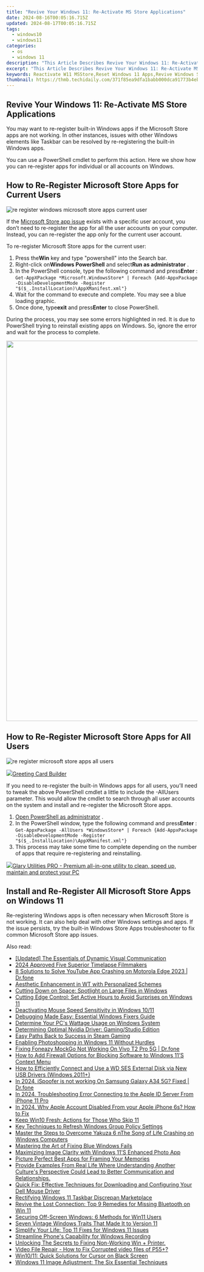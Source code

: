 ```yaml
---
title: "Revive Your Windows 11: Re-Activate MS Store Applications"
date: 2024-08-16T00:05:16.715Z
updated: 2024-08-17T00:05:16.715Z
tags:
  - windows10
  - windows11
categories:
  - os
  - windows 11
description: "This Article Describes Revive Your Windows 11: Re-Activate MS Store Applications"
excerpt: "This Article Describes Revive Your Windows 11: Re-Activate MS Store Applications"
keywords: Reactivate W11 MSStore,Reset Windows 11 Apps,Revive Windows Store,Update MSStore,Fix Windows App Error,Re-Activate W11 Store,Restart W11 MSApps
thumbnail: https://thmb.techidaily.com/371f85ea9dfa1babb000dca91773b4eb09149fff5b762b5c34efcbd5187b5306.jpg
---
```


## Revive Your Windows 11: Re-Activate MS Store Applications

 You may want to re-register built-in Windows apps if the Microsoft Store apps are not working. In other instances, issues with other Windows elements like Taskbar can be resolved by re-registering the built-in Windows apps.

 You can use a PowerShell cmdlet to perform this action. Here we show how you can re-register apps for individual or all accounts on Windows.

## How to Re-Register Microsoft Store Apps for Current Users

![re register windows microsoft store apps current user](https://static1.makeuseofimages.com/wordpress/wp-content/uploads/2023/03/re-register-windows-microsoft-store-apps-current-user.jpg)

 If the [Microsoft Store app issue](https://www.makeuseof.com/tag/5-tips-fix-windows-store-app-issues-windows-10/) exists with a specific user account, you don’t need to re-register the app for all the user accounts on your computer. Instead, you can re-register the app only for the current user account.

To re-register Microsoft Store apps for the current user:

1. Press the**Win** key and type "powershell" into the Search bar.
2. Right-click on**Windows PowerShell** and select**Run as administrator** .
3. In the PowerShell console, type the following command and press**Enter** :  
`Get-AppXPackage *Microsoft.WindowsStore* | Foreach {Add-AppxPackage -DisableDevelopmentMode -Register "$($_.InstallLocation)\AppXManifest.xml"}`
4. Wait for the command to execute and complete. You may see a blue loading graphic.
5. Once done, type**exit** and press**Enter** to close PowerShell.

 During the process, you may see some errors highlighted in red. It is due to PowerShell trying to reinstall existing apps on Windows. So, ignore the error and wait for the process to complete.

<!-- affiliate ads begin -->
<a href="https://funwhole.sjv.io/c/5597632/1702887/17189" target="_top" id="1702887"><img src="//a.impactradius-go.com/display-ad/17189-1702887" border="0" alt="" width="1000" height="1000"/></a><img height="0" width="0" src="https://imp.pxf.io/i/5597632/1702887/17189" style="position:absolute;visibility:hidden;" border="0" />
<!-- affiliate ads end -->
## How to Re-Register Microsoft Store Apps for All Users

![re register microsoft store apps all users](https://static1.makeuseofimages.com/wordpress/wp-content/uploads/2023/03/re-register-microsoft-store-apps-all-users.jpg)
<!-- affiliate ads begin -->
<a href="https://secure.2checkout.com/order/checkout.php?PRODS=2067133&QTY=1&AFFILIATE=108875&CART=1"><img src="https://www.pearlmountainsoft.com/n_img/product/gcb/banScrn.jpg" border="0">Greeting Card Builder</a>
<!-- affiliate ads end -->

 If you need to re-register the built-in Windows apps for all users, you’ll need to tweak the above PowerShell cmdlet a little to include the -AllUsers parameter. This would allow the cmdlet to search through all user accounts on the system and install and re-register the Microsoft Store apps.

1. [Open PowerShell as administrator](https://www.makeuseof.com/windows-11-powershell-administrator/) .
2. In the PowerShell window, type the following command and press**Enter** :  
`Get-AppxPackage -AllUsers *WindowsStore* | Foreach {Add-AppxPackage -DisableDevelopmentMode -Register "$($_.InstallLocation)\AppXManifest.xml"}`
3. This process may take some time to complete depending on the number of apps that require re-registering and reinstalling.

<!-- affiliate ads begin -->
<a href="https://order.glarysoft.com/order/checkout.php?PRODS=4535075&QTY=1&AFFILIATE=108875&CART=1"><img src="https://secure.avangate.com/images/merchant/6734fa703f6633ab896eecbdfad8953a/products/GU-500_672.png" border="0">Glary Utilities PRO -  Premium all-in-one utility to clean, speed up, maintain and protect your PC</a>
<!-- affiliate ads end -->
## Install and Re-Register All Microsoft Store Apps on Windows 11

 Re-registering Windows apps is often necessary when Microsoft Store is not working. It can also help deal with other Windows settings and apps. If the issue persists, try the built-in Windows Store Apps troubleshooter to fix common Microsoft Store app issues.


<ins class="adsbygoogle"
     style="display:block"
     data-ad-format="autorelaxed"
     data-ad-client="ca-pub-7571918770474297"
     data-ad-slot="1223367746"></ins>



<ins class="adsbygoogle"
     style="display:block"
     data-ad-client="ca-pub-7571918770474297"
     data-ad-slot="8358498916"
     data-ad-format="auto"
     data-full-width-responsive="true"></ins>





<span class="atpl-alsoreadstyle">Also read:</span>
<div><ul>
<li><a href="https://some-skills.techidaily.com/updated-the-essentials-of-dynamic-visual-communication/"><u>[Updated] The Essentials of Dynamic Visual Communication</u></a></li>
<li><a href="https://desktop-recording.techidaily.com/2024-approved-five-superior-timelapse-filmmakers/"><u>2024 Approved  Five Superior Timelapse Filmmakers</u></a></li>
<li><a href="https://howto.techidaily.com/8-solutions-to-solve-youtube-app-crashing-on-motorola-edge-2023-drfone-by-drfone-fix-android-problems-fix-android-problems/"><u>8 Solutions to Solve YouTube App Crashing on Motorola Edge 2023 | Dr.fone</u></a></li>
<li><a href="https://win11.techidaily.com/aesthetic-enhancement-in-wt-with-personalized-schemes/"><u>Aesthetic Enhancement in WT with Personalized Schemes</u></a></li>
<li><a href="https://win11.techidaily.com/cutting-down-on-space-spotlight-on-large-files-in-windows/"><u>Cutting Down on Space: Spotlight on Large Files in Windows</u></a></li>
<li><a href="https://win11.techidaily.com/cutting-edge-control-set-active-hours-to-avoid-surprises-on-windows-11/"><u>Cutting Edge Control: Set Active Hours to Avoid Surprises on Windows 11</u></a></li>
<li><a href="https://win11.techidaily.com/deactivating-mouse-speed-sensitivity-in-windows-1011/"><u>Deactivating Mouse Speed Sensitivity in Windows 10/11</u></a></li>
<li><a href="https://win11.techidaily.com/debugging-made-easy-essential-windows-fixers-guide/"><u>Debugging Made Easy: Essential Windows Fixers Guide</u></a></li>
<li><a href="https://win11.techidaily.com/determine-your-pcs-wattage-usage-on-windows-system/"><u>Determine Your PC's Wattage Usage on Windows System</u></a></li>
<li><a href="https://win11.techidaily.com/determining-optimal-nvidia-driver-gamingstudio-edition/"><u>Determining Optimal Nvidia Driver: Gaming/Studio Edition</u></a></li>
<li><a href="https://win11.techidaily.com/easy-paths-back-to-success-in-steam-gaming/"><u>Easy Paths Back to Success in Steam Gaming</u></a></li>
<li><a href="https://win11.techidaily.com/enabling-photoshopping-in-windows-11-without-hurdles/"><u>Enabling Photoshopping in Windows 11 Without Hurdles</u></a></li>
<li><a href="https://fake-location.techidaily.com/fixing-foneazy-mockgo-not-working-on-vivo-t2-pro-5g-drfone-by-drfone-virtual-android/"><u>Fixing Foneazy MockGo Not Working On Vivo T2 Pro 5G | Dr.fone</u></a></li>
<li><a href="https://win11.techidaily.com/how-to-add-firewall-options-for-blocking-software-to-windows-11s-context-menu/"><u>How to Add Firewall Options for Blocking Software to Windows 11’S Context Menu</u></a></li>
<li><a href="https://win-dash.techidaily.com/how-to-efficiently-connect-and-use-a-wd-ses-external-disk-via-new-usb-drivers-windows-2011plus/"><u>How to Efficiently Connect and Use a WD SES External Disk via New USB Drivers (Windows 2011+)</u></a></li>
<li><a href="https://phone-solutions.techidaily.com/in-2024-ispoofer-is-not-working-on-samsung-galaxy-a34-5g-fixed-drfone-by-drfone-virtual-android/"><u>In 2024, iSpoofer is not working On Samsung Galaxy A34 5G? Fixed | Dr.fone</u></a></li>
<li><a href="https://apple-account.techidaily.com/in-2024-troubleshooting-error-connecting-to-the-apple-id-server-from-iphone-11-pro-by-drfone-ios/"><u>In 2024, Troubleshooting Error Connecting to the Apple ID Server From iPhone 11 Pro</u></a></li>
<li><a href="https://apple-account.techidaily.com/in-2024-why-apple-account-disabled-from-your-apple-iphone-6s-how-to-fix-by-drfone-ios/"><u>In 2024, Why Apple Account Disabled From your Apple iPhone 6s? How to Fix</u></a></li>
<li><a href="https://win11.techidaily.com/keep-win10-fresh-actions-for-those-who-skip-11/"><u>Keep Win10 Fresh: Actions for Those Who Skip 11</u></a></li>
<li><a href="https://win11.techidaily.com/key-techniques-to-refresh-windows-group-policy-settings/"><u>Key Techniques to Refresh Windows Group Policy Settings</u></a></li>
<li><a href="https://win-answers.techidaily.com/master-the-steps-to-overcome-yakuza-6-nthe-song-of-life-crashing-on-windows-computers/"><u>Master the Steps to Overcome Yakuza 6 nThe Song of Life Crashing on Windows Computers</u></a></li>
<li><a href="https://win11.techidaily.com/mastering-the-art-of-fixing-blue-windows-fails/"><u>Mastering the Art of Fixing Blue Windows Fails</u></a></li>
<li><a href="https://win11.techidaily.com/maximizing-image-clarity-with-windows-11s-enhanced-photo-app/"><u>Maximizing Image Clarity with Windows 11'S Enhanced Photo App</u></a></li>
<li><a href="https://extra-resources.techidaily.com/picture-perfect-best-apps-for-framing-your-memories/"><u>Picture Perfect  Best Apps for Framing Your Memories</u></a></li>
<li><a href="https://win11.techidaily.com/provide-examples-from-real-life-where-understanding-another-cultures-perspective-could-lead-to-better-communication-and-relationships/"><u>Provide Examples From Real Life Where Understanding Another Culture's Perspective Could Lead to Better Communication and Relationships.</u></a></li>
<li><a href="https://hardware-help.techidaily.com/quick-fix-effective-techniques-for-downloading-and-configuring-your-dell-mouse-driver/"><u>Quick Fix: Effective Techniques for Downloading and Configuring Your Dell Mouse Driver</u></a></li>
<li><a href="https://win11.techidaily.com/rectifying-windows-11-taskbar-discrepan-marketplace/"><u>Rectifying Windows 11 Taskbar Discrepan Marketplace</u></a></li>
<li><a href="https://win11.techidaily.com/revive-the-lost-connection-top-9-remedies-for-missing-bluetooth-on-win-11/"><u>Revive the Lost Connection: Top 9 Remedies for Missing Bluetooth on Win 11</u></a></li>
<li><a href="https://win11.techidaily.com/securing-off-screen-windows-6-methods-for-win11-users/"><u>Securing Off-Screen Windows: 6 Methods for Win11 Users</u></a></li>
<li><a href="https://win11.techidaily.com/seven-vintage-windows-traits-that-made-it-to-version-11/"><u>Seven Vintage Windows Traits That Made It to Version 11</u></a></li>
<li><a href="https://win11.techidaily.com/simplify-your-life-top-11-fixes-for-windows-11-issues/"><u>Simplify Your Life: Top 11 Fixes for Windows 11 Issues</u></a></li>
<li><a href="https://win11.techidaily.com/streamline-phones-capability-for-windows-recording/"><u>Streamline Phone's Capability for Windows Recording</u></a></li>
<li><a href="https://win11.techidaily.com/1719193162154-unlocking-the-secrets-to-fixing-non-working-win-plus-printer/"><u>Unlocking The Secrets to Fixing Non-Working Win + Printer.</u></a></li>
<li><a href="https://techidaily.com/video-file-repair-how-to-fix-corrupted-video-files-of-p55plus-by-stellar-video-repair-mobile-video-repair/"><u>Video File Repair - How to Fix Corrupted video files of P55+?</u></a></li>
<li><a href="https://win11.techidaily.com/win1011-quick-solutions-for-cursor-on-black-screen/"><u>Win10/11: Quick Solutions for Cursor on Black Screen</u></a></li>
<li><a href="https://win11.techidaily.com/windows-11-image-adjustment-the-six-essential-techniques/"><u>Windows 11 Image Adjustment: The Six Essential Techniques</u></a></li>
</ul></div>
